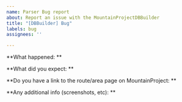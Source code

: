 ```yaml
---
name: Parser Bug report
about: Report an issue with the MountainProjectDBBuilder
title: "[DBBuilder] Bug"
labels: bug
assignees: ''

---
```


**What happened: **

**What did you expect: **

**Do you have a link to the route/area page on MountainProject: **

**Any additional info (screenshots, etc): **
